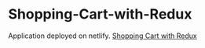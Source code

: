 # Shopping-Cart-with-Redux

Application deployed on netlify. 
[Shopping Cart with Redux](https://xshopping-cart.netlify.app/)

